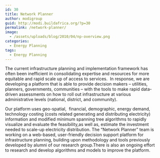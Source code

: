 ```yaml
---
id: 30
title: Network Planner
author: modigroup
guid: http://modi.buildafrica.org/?p=30
permalink: /network-planner/
image:
  - /assets/uploads/blog/2010/04/np-overview.png
categories:
  - Energy Planning
tags:
  - Energy Planning
---
```

The current infrastructure planning and implementation framework has often been inefficient in consolidating expertise and resources for more equitable and rapid scale up of access to services.  In response, we are developing a platform that is able to provide decision makers – utilities, planners, governments, communities – with the tools to make rapid data-driven assessments on how to roll out infrastructure at various administrative levels (national, district, and community).

Our platform uses geo-spatial,  financial, demographic, energy demand, technology costing (costs related generating and distributing electricity) information and modified minimum spanning tree algorithms to rapidly visualize and evaluate the feasibility,as well as, estimate the investment needed to scale-up electricity distribution. The &#8220;Network Planner&#8221; team is working on a web-based, user-friendly decision support platform for infrastructure planning, building upon methodology and tools previously developed by alumni of our research group.There is also an ongoing effort to research and develop algorithms and models to improve the platform.